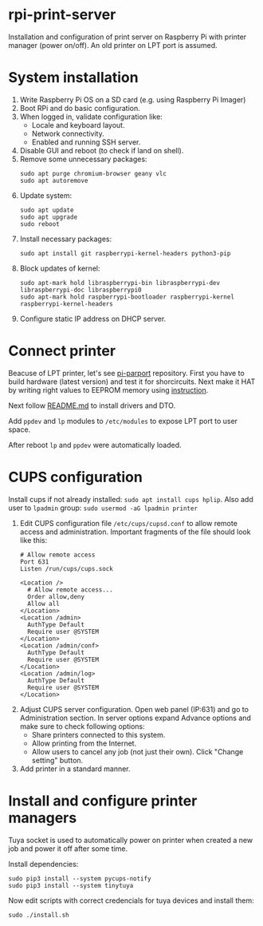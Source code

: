 # rpi-print-server

Installation and configuration of print server on Raspberry Pi with printer manager (power on/off). An old printer on LPT port is assumed.

# System installation

1. Write Raspberry Pi OS on a SD card (e.g. using Raspberry Pi Imager)
2. Boot RPi and do basic configuration.
3. When logged in, validate configuration like:
   - Locale and keyboard layout.
   - Network connectivity.
   - Enabled and running SSH server.
4. Disable GUI and reboot (to check if land on shell).
5. Remove some unnecessary packages:
   ```shell
   sudo apt purge chromium-browser geany vlc
   sudo apt autoremove
   ```
6. Update system:
   ```shell
   sudo apt update
   sudo apt upgrade
   sudo reboot
   ```
7. Install necessary packages:
   ```shell
   sudo apt install git raspberrypi-kernel-headers python3-pip
   ```
8. Block updates of kernel:
   ```shell
   sudo apt-mark hold libraspberrypi-bin libraspberrypi-dev libraspberrypi-doc libraspberrypi0
   sudo apt-mark hold raspberrypi-bootloader raspberrypi-kernel raspberrypi-kernel-headers
   ```
9. Configure static IP address on DHCP server.
 
# Connect printer

Beacuse of LPT printer, let's see [pi-parport](https://github.com/tatry/pi-parport) repository. First you have to build hardware
(latest version) and test it for shorcircuits. Next make it HAT by writing right values to EEPROM memory using
[instruction](https://github.com/tatry/pi-parport/tree/master/eeprom).

Next follow [README.md](https://github.com/tatry/pi-parport/blob/master/README.md) to install drivers and DTO.

Add `ppdev` and `lp` modules to `/etc/modules` to expose LPT port to user space.

After reboot `lp` and `ppdev` were automatically loaded.

# CUPS configuration

Install cups if not already installed: `sudo apt install cups hplip`.
Also add user to `lpadmin` group: `sudo usermod -aG lpadmin printer`

1. Edit CUPS configuration file `/etc/cups/cupsd.conf` to allow remote access and administration. Important fragments of the file should look like this:
   ```
   # Allow remote access
   Port 631
   Listen /run/cups/cups.sock
   ```
   ```
   <Location />
     # Allow remote access...
     Order allow,deny
     Allow all
   </Location>
   <Location /admin>
     AuthType Default
     Require user @SYSTEM
   </Location>
   <Location /admin/conf>
     AuthType Default
     Require user @SYSTEM
   </Location>
   <Location /admin/log>
     AuthType Default
     Require user @SYSTEM
   </Location>
   ```
2. Adjust CUPS server configuration. Open web panel (IP:631) and go to Administration section. In server options expand Advance options and
   make sure to check following options:
   - Share printers connected to this system.
   - Allow printing from the Internet.
   - Allow users to cancel any job (not just their own).
   Click "Change setting" button.
3. Add printer in a standard manner.

# Install and configure printer managers

Tuya socket is used to automatically power on printer when created a new job and power it off after some time.

Install dependencies:
```shell
sudo pip3 install --system pycups-notify
sudo pip3 install --system tinytuya
```

Now edit scripts with correct credencials for tuya devices and install them:
```shell
sudo ./install.sh
```

